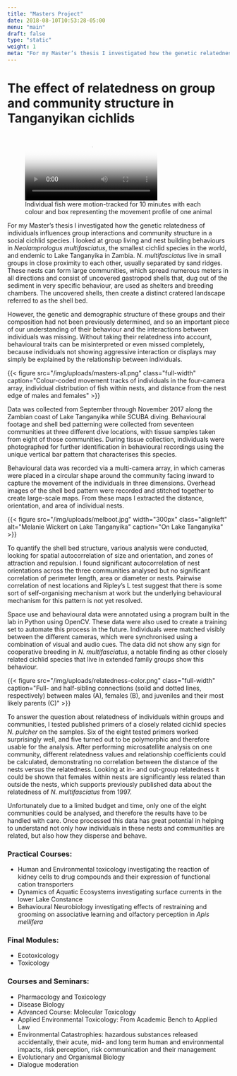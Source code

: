 ```yaml
---
title: "Masters Project"
date: 2018-08-10T10:53:28-05:00
menu: "main"
draft: false
type: "static"
weight: 1
meta: "For my Master’s thesis I investigated how the genetic relatedness of individuals influences group interactions and community structure in a social cichlid species."
---
```

# The effect of relatedness on group and community structure in Tanganyikan cichlids

<figure><video controls autoplay loop class="full-width" poster="/img/uploads/boxies.png">
    <source src="/video/boxes.webm" type="video/webm">
		<source src="/video/boxes.mp4" type="video/mp4">
		Sorry, your browser doesn't support HTML5 video.
</video>
<figcaption>Individual fish were motion-tracked for 10 minutes with each colour and box representing the movement profile of one animal</figcaption>
</figure>

For my Master’s thesis I investigated how the genetic relatedness of individuals influences group interactions and community structure in a social cichlid species. I looked at group living and nest building behaviours in *Neolamprologus multifasciatus*, the smallest cichlid species in the world, and endemic to Lake Tanganyika in Zambia. _N. multifasciatus_ live in small groups in close proximity to each other, usually separated by sand ridges. These nests can form large communities, which spread numerous meters in all directions and consist of uncovered gastropod shells that, dug out of the sediment in very specific behaviour, are used as shelters and breeding chambers. The uncovered shells, then create a distinct cratered landscape referred to as the shell bed.

However, the genetic and demographic structure of these groups and their composition had not been previously determined, and so an important piece of our understanding of their behaviour and the interactions between individuals was missing. Without taking their relatedness into account, behavioural traits can be misinterpreted or even missed completely, because individuals not showing aggressive interaction or displays may simply be explained by the relationship between individuals.

{{< figure src="/img/uploads/masters-a1.png" class="full-width" caption="Colour-coded movement tracks of individuals in the four-camera array, individual distribution of fish within nests, and distance from the nest edge of males and females" >}}

Data was collected from September through November 2017 along the Zambian coast of Lake Tanganyika while SCUBA diving. Behavioural footage and shell bed patterning were collected from seventeen communities at three different dive locations, with tissue samples taken from eight of those communities. During tissue collection, individuals were photographed for further identification in behavioural recordings using the unique vertical bar pattern that characterises this species.

Behavioural data was recorded via a multi-camera array, in which cameras were placed in a circular shape around the community facing inward to capture the movement of the individuals in three dimensions. Overhead images of the shell bed pattern were recorded and stitched together to create large-scale maps. From these maps I extracted the distance, orientation, and area of individual nests.

{{< figure src="/img/uploads/melboot.jpg" width="300px" class="alignleft" alt="Melanie Wickert on Lake Tanganyika" caption="On Lake Tanganyika" >}}

To quantify the shell bed structure, various analysis were conducted, looking for spatial autocorrelation of size and orientation, and zones of attraction and repulsion. I found significant autocorrelation of nest orientations across the three communities analysed but no significant correlation of perimeter length, area or diameter or nests. Pairwise correlation of nest locations and Ripley’s L test suggest that there is some sort of self-organising mechanism at work but the underlying behavioural mechanism for this pattern is not yet resolved.

Space use and behavioural data were annotated using a program built in the lab in Python using OpenCV. These data were also used to create a training set to automate this process in the future. Individuals were matched visibly between the different cameras, which were synchronised using a combination of visual and audio cues. The data did not show any sign for cooperative breeding in _N. multifasciatus_, a notable finding as other closely related cichlid species that live in extended family groups show this behaviour.

{{< figure src="/img/uploads/relatedness-color.png" class="full-width" caption="Full- and half-sibling connections (solid and dotted lines, respectively) between males (A), females (B), and juveniles and their most likely parents (C)" >}}

To answer the question about relatedness of individuals within groups and communities, I tested published primers of a closely related cichlid species _N. pulcher_ on the samples. Six of the eight tested primers worked surprisingly well, and five turned out to be polymorphic and therefore usable for the analysis. After performing microsatellite analysis on one community, different relatedness values and relationship coefficients could be calculated, demonstrating no correlation between the distance of the nests versus the relatedness. Looking at in- and out-group relatedness it could be shown that females within nests are significantly less related than outside the nests, which supports previously published data about the relatedness of _N. multifasciatus_ from 1997.

Unfortunately due to a limited budget and time, only one of the eight communities could be analysed, and therefore the results have to be handled with care. Once processed this data has great potential in helping to understand not only how individuals in these nests and communities are related, but also how they disperse and behave.

### Practical Courses:

* Human and Environmental toxicology investigating the reaction of kidney cells to drug compounds and their expression of functional cation transporters
* Dynamics of Aquatic Ecosystems investigating surface currents in the lower Lake Constance
* Behavioural Neurobiology investigating effects of restraining and grooming on associative learning and olfactory perception in _Apis mellifera_

### Final Modules:

* Ecotoxicology
* Toxicology

### Courses and Seminars:

* Pharmacology and Toxicology
* Disease Biology
* Advanced Course: Molecular Toxicology
* Applied Environmental Toxicology: From Academic Bench to Applied Law
* Environmental Catastrophies: hazardous substances released accidentally, their acute, mid- and long term human and environmental impacts, risk perception, risk communication and their management
* Evolutionary and Organismal Biology
* Dialogue moderation
